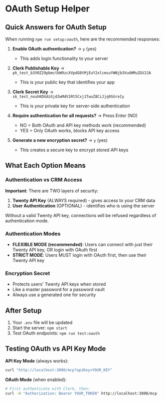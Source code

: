 # OAuth Setup Helper

## Quick Answers for OAuth Setup

When running `npm run setup:oauth`, here are the recommended responses:

1. **Enable OAuth authentication?** → `y` (yes)
   - This adds login functionality to your server

2. **Clerk Publishable Key** → `pk_test_b3V0Z29pbmctbW9zcXVpdG8tMjEuY2xlcmsuYWNjb3VudHMuZGV2JA`
   - This is your public key that identifies your app

3. **Clerk Secret Key** → `sk_test_nouhKDGdzGjd3wMdV1Rt5Cxj1TwuZ8CiJjq9SGreIy`
   - This is your private key for server-side authentication

4. **Require authentication for all requests?** → Press Enter (NO)
   - NO = Both OAuth and API key methods work (recommended)
   - YES = Only OAuth works, blocks API key access

5. **Generate a new encryption secret?** → `y` (yes)
   - This creates a secure key to encrypt stored API keys

## What Each Option Means

### Authentication vs CRM Access
**Important**: There are TWO layers of security:
1. **Twenty API Key** (ALWAYS required) - gives access to your CRM data
2. **User Authentication** (OPTIONAL) - identifies who is using the server

Without a valid Twenty API key, connections will be refused regardless of authentication mode.

### Authentication Modes
- **FLEXIBLE MODE (recommended)**: Users can connect with just their Twenty API key, OR login with OAuth first
- **STRICT MODE**: Users MUST login with OAuth first, then use their Twenty API key

### Encryption Secret
- Protects users' Twenty API keys when stored
- Like a master password for a password vault
- Always use a generated one for security

## After Setup

1. Your `.env` file will be updated
2. Start the server: `npm start`
3. Test OAuth endpoints: `npm run test:oauth`

## Testing OAuth vs API Key Mode

**API Key Mode** (always works):
```bash
curl "http://localhost:3000/mcp?apiKey=YOUR_KEY"
```

**OAuth Mode** (when enabled):
```bash
# First authenticate with Clerk, then:
curl -H "Authorization: Bearer YOUR_TOKEN" http://localhost:3000/mcp
```